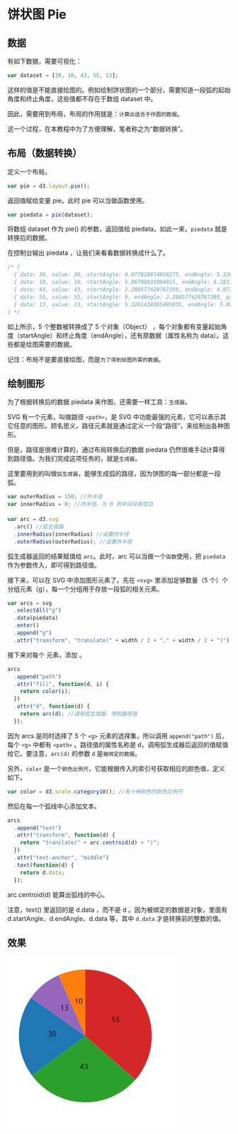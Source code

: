 # 饼状图 Pie

## 数据

有如下数据，需要可视化：

```js
var dataset = [30, 10, 43, 55, 13];
```

这样的值是不能直接绘图的。例如绘制饼状图的一个部分，需要知道一段弧的起始角度和终止角度，这些值都不存在于数组 dataset 中。

因此，需要用到布局，布局的作用就是：`计算出适合于作图的数据`。

这一个过程，在本教程中为了方便理解，笔者称之为“数据转换”。

## 布局（数据转换）

定义一个布局，

```js
var pie = d3.layout.pie();
```

返回值赋给变量 pie，此时 pie 可以当做函数使用。

```js
var piedata = pie(dataset);
```

将数组 dataset 作为 pie() 的参数，返回值给 piedata。如此一来，`piedata` 就是转换后的数据。

在控制台输出 piedata ，让我们来看看数据转换成什么了。

```js
/* [
  { data: 30, value: 30, startAngle: 4.077828874858275, endAngle: 5.3261438365495835, padAngle: 0 },
  { data: 10, value: 10, startAngle: 5.86708031994915, endAngle: 6.283185307179586, padAngle: 0 },
  { data: 43, value: 43, startAngle: 2.288577429767399, endAngle: 4.077828874858275, padAngle: 0 },
  { data: 55, value: 55, startAngle: 0, endAngle: 2.288577429767399, padAngle: 0 },
  { data: 13, value: 13, startAngle: 5.3261438365495835, endAngle: 5.86708031994915, padAngle: 0 }
] */
```

如上所示，5 个整数被转换成了 5 个对象（Object） ，每个对象都有变量起始角度（startAngle）和终止角度（endAngle），还有原数据（属性名称为 data）。这些都是绘图需要的数据。

记住：布局不是要直接绘图，而是`为了得到绘图所需的数据`。

## 绘制图形

为了根据转换后的数据 piedata 来作图，还需要一样工具：`生成器`。

SVG 有一个元素，叫做路径 `<path>`，是 SVG 中功能最强的元素，它可以表示其它任意的图形。顾名思义，路径元素就是通过定义一个段“路径”，来绘制出各种图形。

但是，路径是很难计算的，通过布局转换后的数据 piedata 仍然很难手动计算得到路径值。为我们完成这项任务的，就是`生成器`。

这里要用到的叫做`弧生成器`，能够生成弧的路径，因为饼图的每一部分都是一段弧。

```js
var outerRadius = 150; //外半径
var innerRadius = 0; //内半径，为 0 则中间没有空白

var arc = d3.svg
  .arc() //弧生成器
  .innerRadius(innerRadius) //设置内半径
  .outerRadius(outerRadius); //设置外半径
```

弧生成器返回的结果赋值给 `arc`。此时，arc 可以当做一个`函数`使用，把 `piedata` 作为参数传入，即可得到路径值。

接下来，可以在 SVG 中添加图形元素了。先在 `<svg>` 里添加足够数量（5 个）个分组元素（g），每一个分组用于存放一段弧的相关元素。

```js
var arcs = svg
  .selectAll("g")
  .data(piedata)
  .enter()
  .append("g")
  .attr("transform", "translate(" + width / 2 + "," + width / 2 + ")");
```

接下来对每个 <g> 元素，添加 <path> 。

```js
arcs
  .append("path")
  .attr("fill", function(d, i) {
    return color(i);
  })
  .attr("d", function(d) {
    return arc(d); //调用弧生成器，得到路径值
  });
```

因为 arcs 是同时选择了 5 个 `<g>` 元素的选择集，所以调用 `append("path")` 后，每个 `<g>` 中都有 `<path>` 。路径值的属性名称是 d，调用弧生成器后返回的值赋值给它。要注意，`arc(d)` 的参数 `d` 是`被绑定的数据`。

另外，`color` 是一个`颜色比例尺`，它能根据传入的索引号获取相应的颜色值，定义如下。

```js
var color = d3.scale.category10(); //有十种颜色的颜色比例尺
```

然后在每一个弧线中心添加文本。

```js
arcs
  .append("text")
  .attr("transform", function(d) {
    return "translate(" + arc.centroid(d) + ")";
  })
  .attr("text-anchor", "middle")
  .text(function(d) {
    return d.data;
  });
```

arc.centroid(d) 能算出弧线的中心。

注意，text() 里返回的是 d.data ，而不是 d 。因为被绑定的数据是对象，里面有 d.startAngle、d.endAngle、d.data 等，其中 `d.data` 才是转换前的整数的值。

## 效果

![饼状图](./img/pie.jpg)
